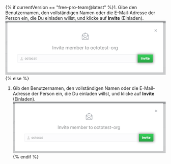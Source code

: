 {% if currentVersion == "free-pro-team@latest" %}1. Gibe den Benutzernamen, den vollständigen Namen oder die E-Mail-Adresse der Person ein, die Du einladen willst, und klicke auf **Invite** (Einladen).
  ![Formular „Invite member" (Mitglied einladen)](/assets/images/help/organizations/org-invite-modal.png){% else %}
1. Gib den Benutzernamen, den vollständigen Namen oder die E-Mail-Adresse der Person ein, die Du einladen willst, und klicke auf **Invite** (Einladen). ![Invite member form](/assets/images/help/organizations/org-invite-modal-ghe.png){% endif %}
